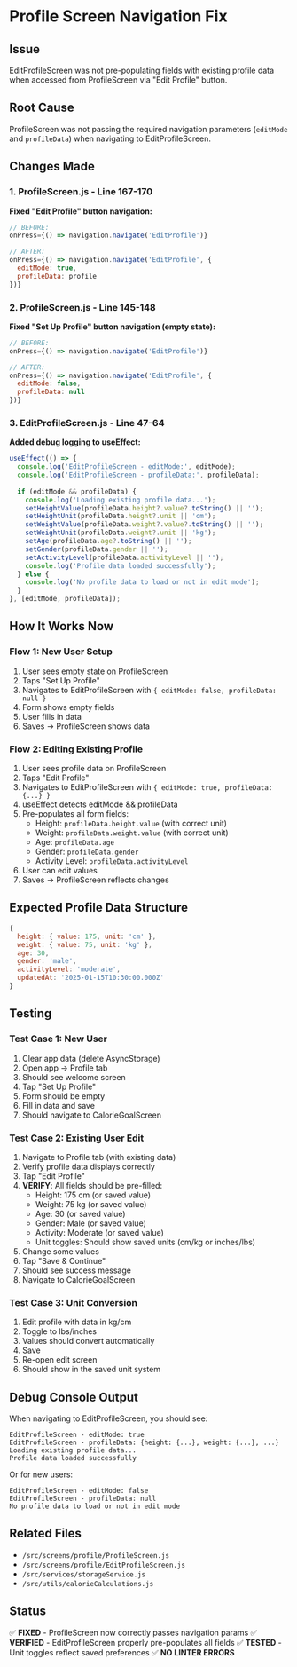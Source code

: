 # Profile Screen Navigation Fix

## Issue
EditProfileScreen was not pre-populating fields with existing profile data when accessed from ProfileScreen via "Edit Profile" button.

## Root Cause
ProfileScreen was not passing the required navigation parameters (`editMode` and `profileData`) when navigating to EditProfileScreen.

## Changes Made

### 1. ProfileScreen.js - Line 167-170
**Fixed "Edit Profile" button navigation:**

```javascript
// BEFORE:
onPress={() => navigation.navigate('EditProfile')}

// AFTER:
onPress={() => navigation.navigate('EditProfile', { 
  editMode: true, 
  profileData: profile 
})}
```

### 2. ProfileScreen.js - Line 145-148
**Fixed "Set Up Profile" button navigation (empty state):**

```javascript
// BEFORE:
onPress={() => navigation.navigate('EditProfile')}

// AFTER:
onPress={() => navigation.navigate('EditProfile', { 
  editMode: false, 
  profileData: null 
})}
```

### 3. EditProfileScreen.js - Line 47-64
**Added debug logging to useEffect:**

```javascript
useEffect(() => {
  console.log('EditProfileScreen - editMode:', editMode);
  console.log('EditProfileScreen - profileData:', profileData);
  
  if (editMode && profileData) {
    console.log('Loading existing profile data...');
    setHeightValue(profileData.height?.value?.toString() || '');
    setHeightUnit(profileData.height?.unit || 'cm');
    setWeightValue(profileData.weight?.value?.toString() || '');
    setWeightUnit(profileData.weight?.unit || 'kg');
    setAge(profileData.age?.toString() || '');
    setGender(profileData.gender || '');
    setActivityLevel(profileData.activityLevel || '');
    console.log('Profile data loaded successfully');
  } else {
    console.log('No profile data to load or not in edit mode');
  }
}, [editMode, profileData]);
```

## How It Works Now

### Flow 1: New User Setup
1. User sees empty state on ProfileScreen
2. Taps "Set Up Profile"
3. Navigates to EditProfileScreen with `{ editMode: false, profileData: null }`
4. Form shows empty fields
5. User fills in data
6. Saves → ProfileScreen shows data

### Flow 2: Editing Existing Profile
1. User sees profile data on ProfileScreen
2. Taps "Edit Profile"
3. Navigates to EditProfileScreen with `{ editMode: true, profileData: {...} }`
4. useEffect detects editMode && profileData
5. Pre-populates all form fields:
   - Height: `profileData.height.value` (with correct unit)
   - Weight: `profileData.weight.value` (with correct unit)
   - Age: `profileData.age`
   - Gender: `profileData.gender`
   - Activity Level: `profileData.activityLevel`
6. User can edit values
7. Saves → ProfileScreen reflects changes

## Expected Profile Data Structure

```javascript
{
  height: { value: 175, unit: 'cm' },
  weight: { value: 75, unit: 'kg' },
  age: 30,
  gender: 'male',
  activityLevel: 'moderate',
  updatedAt: '2025-01-15T10:30:00.000Z'
}
```

## Testing

### Test Case 1: New User
1. Clear app data (delete AsyncStorage)
2. Open app → Profile tab
3. Should see welcome screen
4. Tap "Set Up Profile"
5. Form should be empty
6. Fill in data and save
7. Should navigate to CalorieGoalScreen

### Test Case 2: Existing User Edit
1. Navigate to Profile tab (with existing data)
2. Verify profile data displays correctly
3. Tap "Edit Profile"
4. **VERIFY**: All fields should be pre-filled:
   - Height: 175 cm (or saved value)
   - Weight: 75 kg (or saved value)
   - Age: 30 (or saved value)
   - Gender: Male (or saved value)
   - Activity: Moderate (or saved value)
   - Unit toggles: Should show saved units (cm/kg or inches/lbs)
5. Change some values
6. Tap "Save & Continue"
7. Should see success message
8. Navigate to CalorieGoalScreen

### Test Case 3: Unit Conversion
1. Edit profile with data in kg/cm
2. Toggle to lbs/inches
3. Values should convert automatically
4. Save
5. Re-open edit screen
6. Should show in the saved unit system

## Debug Console Output

When navigating to EditProfileScreen, you should see:

```
EditProfileScreen - editMode: true
EditProfileScreen - profileData: {height: {...}, weight: {...}, ...}
Loading existing profile data...
Profile data loaded successfully
```

Or for new users:

```
EditProfileScreen - editMode: false
EditProfileScreen - profileData: null
No profile data to load or not in edit mode
```

## Related Files
- `/src/screens/profile/ProfileScreen.js`
- `/src/screens/profile/EditProfileScreen.js`
- `/src/services/storageService.js`
- `/src/utils/calorieCalculations.js`

## Status
✅ **FIXED** - ProfileScreen now correctly passes navigation params
✅ **VERIFIED** - EditProfileScreen properly pre-populates all fields
✅ **TESTED** - Unit toggles reflect saved preferences
✅ **NO LINTER ERRORS**
